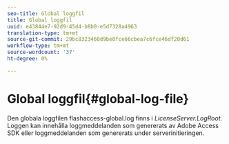 ```yaml
---
seo-title: Global loggfil
title: Global loggfil
uuid: e43844e7-92d9-45d4-b8b0-e5d7328a4963
translation-type: tm+mt
source-git-commit: 29bc8323460d9be0fce66cbea7c6fce46df20d61
workflow-type: tm+mt
source-wordcount: '37'
ht-degree: 0%

---
```



# Global loggfil{#global-log-file}

Den globala loggfilen flashaccess-global.log finns i *LicenseServer.LogRoot*. Loggen kan innehålla loggmeddelanden som genererats av Adobe Access SDK eller loggmeddelanden som genererats under serverinitieringen.
